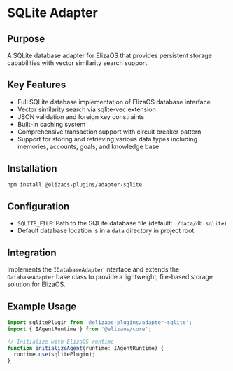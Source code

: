 # SQLite Adapter

## Purpose

A SQLite database adapter for ElizaOS that provides persistent storage capabilities with vector similarity search support.

## Key Features

- Full SQLite database implementation of ElizaOS database interface
- Vector similarity search via sqlite-vec extension
- JSON validation and foreign key constraints
- Built-in caching system
- Comprehensive transaction support with circuit breaker pattern
- Support for storing and retrieving various data types including memories, accounts, goals, and knowledge base

## Installation

```bash
npm install @elizaos-plugins/adapter-sqlite
```

## Configuration

- `SQLITE_FILE`: Path to the SQLite database file (default: `./data/db.sqlite`)
- Default database location is in a `data` directory in project root

## Integration

Implements the `IDatabaseAdapter` interface and extends the `DatabaseAdapter` base class to provide a lightweight, file-based storage solution for ElizaOS.

## Example Usage

```typescript
import sqlitePlugin from '@elizaos-plugins/adapter-sqlite';
import { IAgentRuntime } from '@elizaos/core';

// Initialize with ElizaOS runtime
function initializeAgent(runtime: IAgentRuntime) {
  runtime.use(sqlitePlugin);
}
```
